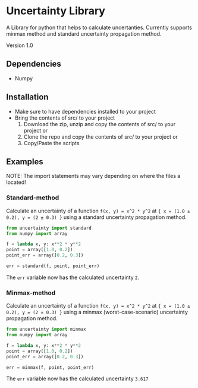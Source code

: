 # Uncertainty Library

A Library for python that helps to calculate uncertanties. 
Currently supports minmax method and standard uncertainty propagation method.

Version 1.0

## Dependencies
- Numpy

## Installation
- Make sure to have dependencies installed to your project
- Bring the contents of src/ to your project
	1. Download the zip, unzip and copy the contents of src/ to your project or
	2. Clone the repo and copy the contents of src/ to your project or
	3. Copy/Paste the scripts

## Examples
NOTE: The import statements may vary depending on where the files a located!

### Standard-method
Calculate an uncertainty of a function `f(x, y) = x^2 * y^2` at `{ x = (1.0 ± 0.2), y = (2 ± 0.3) }` using a standard uncertainty propagation method.

```python
from uncertainty import standard
from numpy import array

f = lambda x, y: x**2 * y**2
point = array([1.0, 0.2])
point_err = array([0.2, 0.3])

err = standard(f, point, point_err)
```

The `err` variable now has the calculated uncertainty `2`.

### Minmax-method
Calculate an uncertainty of a function `f(x, y) = x^2 * y^2` at `{ x = (1.0 ± 0.2), y = (2 ± 0.3) }` using a minmax (worst-case-scenario) uncertainty propagation method. 

```python
from uncertainty import minmax
from numpy import array

f = lambda x, y: x**2 * y**2
point = array([1.0, 0.2])
point_err = array([0.2, 0.3])

err = minmax(f, point, point_err)
```

The `err` variable now has the calculated uncertainty `3.617`
